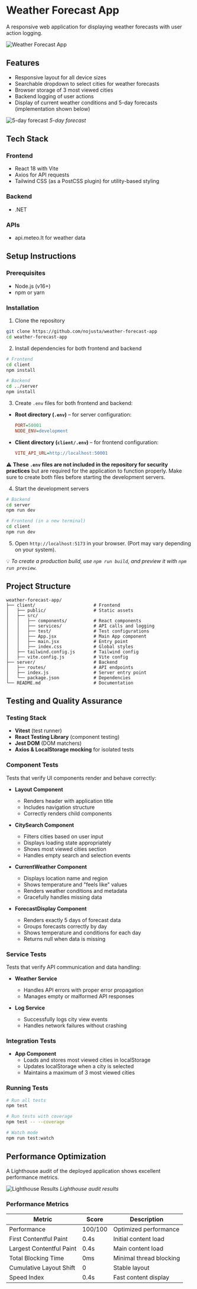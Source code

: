 # Weather Forecast App

A responsive web application for displaying weather forecasts with user action logging.

![Weather Forecast App](client/src/assets/FrontPage.png)

## Features

- Responsive layout for all device sizes
- Searchable dropdown to select cities for weather forecasts
- Browser storage of 3 most viewed cities
- Backend logging of user actions
- Display of current weather conditions and 5-day forecasts (implementation shown below)

![5-day forecast](client/src/assets/5DayForecast.png)
_5-day forecast_

## Tech Stack

### Frontend

- React 18 with Vite
- Axios for API requests
- Tailwind CSS (as a PostCSS plugin) for utility-based styling

### Backend

- .NET

### APIs

- api.meteo.lt for weather data

## Setup Instructions

### Prerequisites

- Node.js (v16+)
- npm or yarn

### Installation

1. Clone the repository

```bash
git clone https://github.com/nojusta/weather-forecast-app
cd weather-forecast-app
```

2. Install dependencies for both frontend and backend

```bash
# Frontend
cd client
npm install

# Backend
cd ../server
npm install
```

3. Create `.env` files for both frontend and backend:

- **Root directory (`.env`)** – for server configuration:

  ```ini
  PORT=50001
  NODE_ENV=development
  ```

- **Client directory (`client/.env`)** – for frontend configuration:
  ```ini
  VITE_API_URL=http://localhost:50001
  ```

⚠️ **These `.env` files are not included in the repository for security practices** but are required for the application to function properly. Make sure to create both files before starting the development servers.

4. Start the development servers

```bash
# Backend
cd server
npm run dev

# Frontend (in a new terminal)
cd client
npm run dev
```

5. Open `http://localhost:5173` in your browser. (Port may vary depending on your system).

💡 _To create a production build, use `npm run build`, and preview it with `npm run preview`._

## Project Structure

```
weather-forecast-app/
├── client/                      # Frontend
│   ├── public/                  # Static assets
│   ├── src/
│   │   ├── components/          # React components
│   │   ├── services/            # API calls and logging
│   │   ├── test/                # Test configurations
│   │   ├── App.jsx              # Main App component
│   │   ├── main.jsx             # Entry point
│   │   ├── index.css            # Global styles
│   ├── tailwind.config.js       # Tailwind config
│   ├── vite.config.js           # Vite config
├── server/                      # Backend
│   ├── routes/                  # API endpoints
│   ├── index.js                 # Server entry point
│   └── package.json             # Dependencies
└── README.md                    # Documentation
```

## Testing and Quality Assurance

### Testing Stack

- **Vitest** (test runner)
- **React Testing Library** (component testing)
- **Jest DOM** (DOM matchers)
- **Axios & LocalStorage mocking** for isolated tests

### Component Tests

Tests that verify UI components render and behave correctly:

- **Layout Component**

  - Renders header with application title
  - Includes navigation structure
  - Correctly renders child components

- **CitySearch Component**

  - Filters cities based on user input
  - Displays loading state appropriately
  - Shows most viewed cities section
  - Handles empty search and selection events

- **CurrentWeather Component**

  - Displays location name and region
  - Shows temperature and "feels like" values
  - Renders weather conditions and metadata
  - Gracefully handles missing data

- **ForecastDisplay Component**
  - Renders exactly 5 days of forecast data
  - Groups forecasts correctly by day
  - Shows temperature and conditions for each day
  - Returns null when data is missing

### Service Tests

Tests that verify API communication and data handling:

- **Weather Service**

  - Handles API errors with proper error propagation
  - Manages empty or malformed API responses

- **Log Service**
  - Successfully logs city view events
  - Handles network failures without crashing

### Integration Tests

- **App Component**
  - Loads and stores most viewed cities in localStorage
  - Updates localStorage when a city is selected
  - Maintains a maximum of 3 most viewed cities

### Running Tests

```bash
# Run all tests
npm test

# Run tests with coverage
npm test -- --coverage

# Watch mode
npm run test:watch
```

## Performance Optimization

A Lighthouse audit of the deployed application shows excellent performance metrics.

![Lighthouse Results](client/src/assets/LightHouseResults.png)
_Lighthouse audit results_

### Performance Metrics

| Metric                   | Score   | Description             |
| ------------------------ | ------- | ----------------------- |
| Performance              | 100/100 | Optimized performance   |
| First Contentful Paint   | 0.4s    | Initial content load    |
| Largest Contentful Paint | 0.4s    | Main content load       |
| Total Blocking Time      | 0ms     | Minimal thread blocking |
| Cumulative Layout Shift  | 0       | Stable layout           |
| Speed Index              | 0.4s    | Fast content display    |
